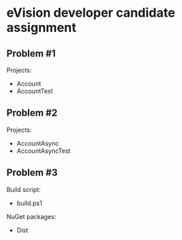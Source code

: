 # eVision developer candidate assignment

## Problem #1
Projects:
- Account
- AccountTest

## Problem #2
Projects:
- AccountAsync
- AccountAsyncTest

## Problem #3
Build script:
- build.ps1

NuGet packages:
- Dist